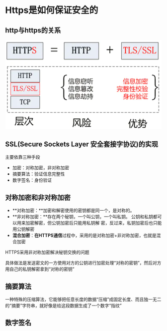 # Https是如何保证安全的

## http与https的关系
![img](./img/01.png)

## SSL(Secure Sockets Layer 安全套接字协议)的实现
主要依靠三种手段
- 加密：对称加密，非对称加密
- 摘要算法：验证信息完整性
- 数字签名：身份验证

## 对称加密和非对称加密
- **对称加密：**加密和解密使用的密钥都是同一个，是对称的。
- **非对称加密：**存在两个秘钥，一个叫公钥，一个叫私钥。
公钥和私钥都可以用来加密解密，但公钥加密后只能用私钥解 密，反过来，私钥加密后也只能用公钥解密
- **混合加密**：**在HTTPS通信**过程中，采用的是对称加密+非对称加密，也就是混合加密

HTTPS采用非对称加密解决秘钥交换的问题

具体做法是发送密文的一方使用对方的公钥进行加密处理“对称的密钥”，然后对方用自己的私钥解密拿到“对称的密钥”

## 摘要算法

一种特殊的压缩算法，它能够把任意长度的数据“压缩”成固定长度、而且独一无二的“摘要”字符串，就好像是给这段数据生成了一个数字“指纹”

## 数字签名

